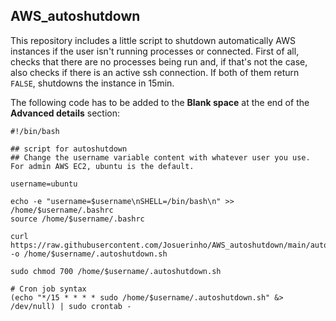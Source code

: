 ## AWS_autoshutdown

This repository includes a little script to shutdown automatically AWS instances if the user isn't running processes or connected. First of all, checks that there are no processes being run and, if that's not the case, also checks if there is an active ssh connection. If both of them return `FALSE`, shutdowns the instance in 15min.

The following code has to be added to the **Blank space** at the end of the **Advanced details** section:

```
#!/bin/bash

## script for autoshutdown
## Change the username variable content with whatever user you use. For admin AWS EC2, ubuntu is the default.

username=ubuntu

echo -e "username=$username\nSHELL=/bin/bash\n" >> /home/$username/.bashrc
source /home/$username/.bashrc

curl https://raw.githubusercontent.com/Josuerinho/AWS_autoshutdown/main/automatic_shutdown_AWS_EC2_instances_script_deploy.sh -o /home/$username/.autoshutdown.sh

sudo chmod 700 /home/$username/.autoshutdown.sh

# Cron job syntax
(echo "*/15 * * * * sudo /home/$username/.autoshutdown.sh" &> /dev/null) | sudo crontab -

```

